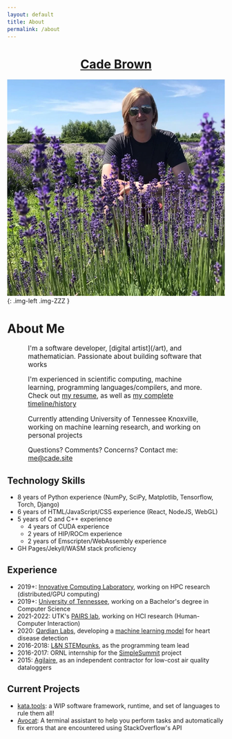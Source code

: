 ```yaml
---
layout: default
title: About
permalink: /about
---
```


<center>
<h1>
<!--<a href="mailto:me@cade.site">Cade Brown &lt;me@cade.site&gt;</a>-->
<a href="mailto:me@cade.site">Cade Brown</a>

</h1>
</center>

<!--![A Picture of My Face](/files/face.webp)-->
![A Picture of My Face](/files/cade-face-2.webp){: .img-left .img-ZZZ }


# About Me

<div style="margin: 0 5vw; font-size: 110%;">
  I'm a software developer, [digital artist](/art), and mathematician. Passionate about building software that works

  I'm experienced in scientific computing, machine learning, programming languages/compilers, and more. Check out [my resume](/files/resume-CadeBrown-2022-01-16.pdf), as well as [my complete timeline/history](/timeline)
  
  Currently attending University of Tennessee Knoxville, working on machine learning research, and working on personal projects
  
  Questions? Comments? Concerns? Contact me: [me@cade.site](mailto:me@cade.site)

</div>
<div class="clear"></div>

## Technology Skills

  * 8 years of Python experience (NumPy, SciPy, Matplotlib, Tensorflow, Torch, Django)
  * 6 years of HTML/JavaScript/CSS experience (React, NodeJS, WebGL)
  * 5 years of C and C++ experience
    * 4 years of CUDA experience
    * 2 years of HIP/ROCm experience
    * 2 years of Emscripten/WebAssembly experience
  * GH Pages/Jekyll/WASM stack proficiency

## Experience

  * 2019+: [Innovative Computing Laboratory](https://www.icl.utk.edu/), working on HPC research (distributed/GPU computing)
  * 2019+: [University of Tennessee](https://www.utk.edu/), working on a Bachelor's degree in Computer Science
  * 2021-2022: UTK's [PAIRS lab](https://github.com/utk-pairs/avocat), working on HCI research (Human-Computer Interaction)
  * 2020: [Qardian Labs](https://www.qardianlabs.net/about-us), developing a [machine learning model](https://radiant-mesa-06241.herokuapp.com/HEARO14/) for heart disease detection
  * 2016-2018: [L&N STEMpunks](https://github.com/lnstempunks), as the programming team lead
  * 2016-2017: ORNL internship for the [SimpleSummit](https://simplesummit.github.io/blog/fractalexplorer) project
  * 2015: [Agilaire](https://agilaire.com/), as an independent contractor for low-cost air quality dataloggers

## Current Projects

  * [kata.tools](https://kata.tools): a WIP software framework, runtime, and set of languages to rule them all!
  * [Avocat](https://github.com/utk-pairs/avocat): A terminal assistant to help you perform tasks and automatically fix errors that are encountered using StackOverflow's API
  
